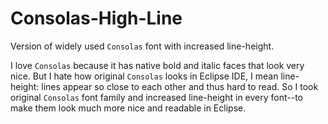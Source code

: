 Consolas-High-Line
==================
Version of widely used `Consolas` font with increased line-height.

I love `Consolas` because it has native bold and italic faces that look very nice. But I hate how original `Consolas` looks in Eclipse IDE, I mean line-height: lines appear so close to each other and thus hard to read. So I took original `Consolas` font family and increased line-height in every font--to make them look much more nice and readable in Eclipse.
